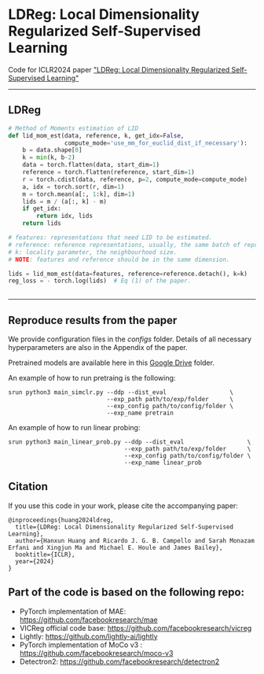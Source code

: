 # LDReg: Local Dimensionality Regularized Self-Supervised Learning

Code for ICLR2024 paper ["LDReg: Local Dimensionality Regularized Self-Supervised Learning"](https://openreview.net/forum?id=oZyAqjAjJW)

---
## LDReg

```python
# Method of Moments estimation of LID
def lid_mom_est(data, reference, k, get_idx=False, 
                compute_mode='use_mm_for_euclid_dist_if_necessary'):
    b = data.shape[0]
    k = min(k, b-2)
    data = torch.flatten(data, start_dim=1)
    reference = torch.flatten(reference, start_dim=1)
    r = torch.cdist(data, reference, p=2, compute_mode=compute_mode)
    a, idx = torch.sort(r, dim=1)
    m = torch.mean(a[:, 1:k], dim=1)
    lids = m / (a[:, k] - m)
    if get_idx:
        return idx, lids
    return lids

# features: representations that need LID to be estimated. 
# reference: reference representations, usually, the same batch of representations can be used. 
# k: locality parameter, the neighbourhood size. 
# NOTE: features and reference should be in the same dimension.

lids = lid_mom_est(data=features, reference=reference.detach(), k=k)
reg_loss = - torch.log(lids)  # Eq (1) of the paper. 
        
```

---
## Reproduce results from the paper
We provide configuration files in the *configs* folder. Details of all necessary hyperparameters are also in the Appendix of the paper. 

Pretrained models are available here in this [Google Drive](https://drive.google.com/drive/folders/1s70_QnFG_ZDBjxsdqe8Y0xGJIocLKom8?usp=share_link) folder. 

An example of how to run pretraing is the following:
```
srun python3 main_simclr.py --ddp --dist_eval                  \
                            --exp_path path/to/exp/folder      \
                            --exp_config path/to/config/folder \
                            --exp_name pretrain     
```


An example of how to run linear probing:
```
srun python3 main_linear_prob.py --ddp --dist_eval                  \
                                 --exp_path path/to/exp/folder      \
                                 --exp_config path/to/config/folder \
                                 --exp_name linear_prob          
```



## Citation
If you use this code in your work, please cite the accompanying paper:
```
@inproceedings{huang2024ldreg,
  title={LDReg: Local Dimensionality Regularized Self-Supervised Learning},
  author={Hanxun Huang and Ricardo J. G. B. Campello and Sarah Monazam Erfani and Xingjun Ma and Michael E. Houle and James Bailey},
  booktitle={ICLR},
  year={2024}
}
```

## Part of the code is based on the following repo:
  - PyTorch implementation of MAE:  https://github.com/facebookresearch/mae
  - VICReg official code base: https://github.com/facebookresearch/vicreg
  - Lightly: https://github.com/lightly-ai/lightly
  - PyTorch implementation of MoCo v3 : https://github.com/facebookresearch/moco-v3
  - Detectron2: https://github.com/facebookresearch/detectron2
 
         
